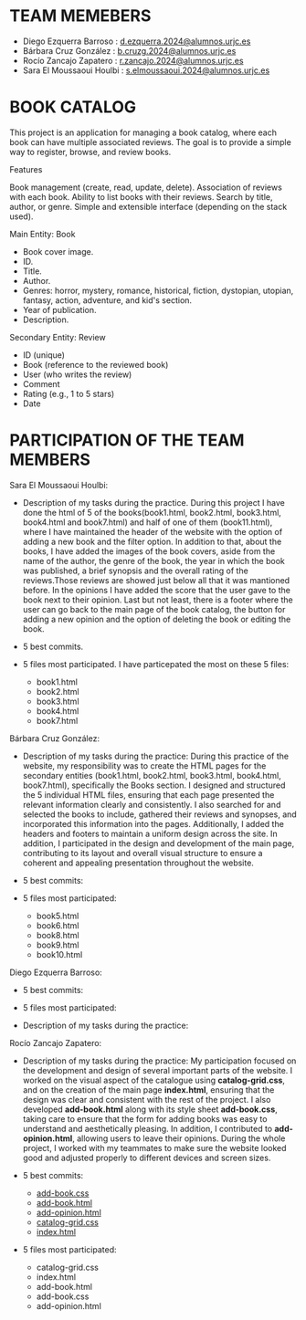 # TEAM MEMEBERS #
- Diego Ezquerra Barroso : d.ezquerra.2024@alumnos.urjc.es
- Bárbara Cruz González : b.cruzg.2024@alumnos.urjc.es
- Rocío Zancajo Zapatero : r.zancajo.2024@alumnos.urjc.es
- Sara El Moussaoui Houlbi  : s.elmoussaoui.2024@alumnos.urjc.es
  
# BOOK CATALOG #

This project is an application for managing a book catalog, where each book can have multiple associated reviews.
The goal is to provide a simple way to register, browse, and review books.

Features

Book management (create, read, update, delete).
Association of reviews with each book.
Ability to list books with their reviews.
Search by title, author, or genre.
Simple and extensible interface (depending on the stack used).

Main Entity:
Book
- Book cover image.
- ID.
- Title.
- Author.
- Genres: horror, mystery, romance, historical, fiction, dystopian, utopian, fantasy, action, adventure, and kid's section.
- Year of publication.
- Description.
  
Secondary Entity:
Review
- ID (unique)
- Book (reference to the reviewed book)
- User (who writes the review)
- Comment
- Rating (e.g., 1 to 5 stars)
- Date
# PARTICIPATION OF THE TEAM MEMBERS #

Sara El Moussaoui Houlbi:

- Description of my tasks during the practice.
 During this project I have done the html of 5 of the books(book1.html, book2.html, book3.html, book4.html and book7.html) and half of one of them (book11.html), where I have maintained the header of the website with the option of adding a new book and the filter option. In addition to that, about the books, I have added the images of the book covers, aside from the name of the author, the genre of the book, the year in which the book was published, a brief synopsis and the overall rating of the reviews.Those reviews are showed just below all that it was mantioned before. In the opinions I have added the score that the user gave to the book next to their opinion. Last but not least, there is a footer where the user can go back to the main page of the book catalog, the button for adding a new opinion and the option of deleting the book or editing the book. 

- 5 best commits.
  

- 5 files most participated.
  I have particepated the most on these 5 files:
   - book1.html
   - book2.html
   - book3.html
   - book4.html
   - book7.html
    
Bárbara Cruz González:
- Description of my tasks during the practice: During this practice of the website, my responsibility was to create the HTML pages for the secondary entities (book1.html, book2.html, book3.html, book4.html, book7.html), specifically the Books section. I designed and structured the 5 individual HTML files, ensuring that each page presented the relevant information clearly and consistently. I also searched for and selected the books to include, gathered their reviews and synopses, and incorporated this information into the pages. Additionally, I added the headers and footers to maintain a uniform design across the site. In addition, I participated in the design and development of the main page, contributing to its layout and overall visual structure to ensure a coherent and appealing presentation throughout the website.

- 5 best commits:

- 5 files most participated:
   - book5.html
   - book6.html
   - book8.html
   - book9.html
   - book10.html



Diego Ezquerra Barroso:

- 5 best commits:

- 5 files most participated:

- Description of my tasks during the practice:

Rocío Zancajo Zapatero:

- Description of my tasks during the practice: 
My participation focused on the development and design of several important parts of the website. I worked on the visual aspect of the catalogue using **catalog-grid.css**, and on the creation of the main page **index.html**, ensuring that the design was clear and consistent with the rest of the project. I also developed **add-book.html** along with its style sheet **add-book.css**, taking care to ensure that the form for adding books was easy to understand and aesthetically pleasing. In addition, I contributed to **add-opinion.html**, allowing users to leave their opinions. During the whole project, I worked with my teammates to make sure the website looked good and adjusted properly to different devices and screen sizes. 

- 5 best commits:
  - [add-book.css](https://github.com/CodeURJC-FW-2025-26/webapp07/commit/5098faa01bc57018ef4ff18a9f0a1d3bf9d3dfa9)
  - [add-book.html](https://github.com/CodeURJC-FW-2025-26/webapp07/commit/762ef5eefab166e1c9674fd3fff5ba3839510d65)
  - [add-opinion.html](https://github.com/CodeURJC-FW-2025-26/webapp07/commit/a4ab5b5e0522a0453572dec7066764bb9c2c23f6)
  - [catalog-grid.css](https://github.com/CodeURJC-FW-2025-26/webapp07/commit/4912d8a272498d5feaafa5dbc01cebf9b273461b)
  - [index.html](https://github.com/CodeURJC-FW-2025-26/webapp07/commit/9586a7681ded2b68d99e1b09d52239404ec5eaf7)

- 5 files most participated:

  - catalog-grid.css
  - index.html
  - add-book.html
  - add-book.css
  - add-opinion.html







